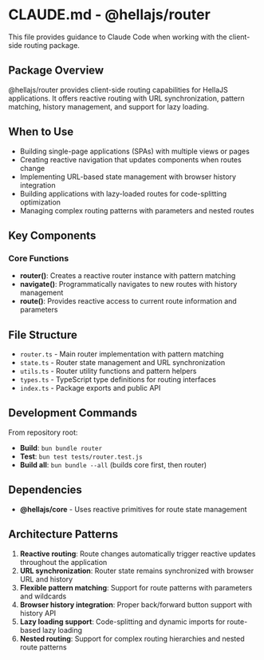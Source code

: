# CLAUDE.md - @hellajs/router

This file provides guidance to Claude Code when working with the client-side routing package.

## Package Overview

@hellajs/router provides client-side routing capabilities for HellaJS applications. It offers reactive routing with URL synchronization, pattern matching, history management, and support for lazy loading.

## When to Use

- Building single-page applications (SPAs) with multiple views or pages
- Creating reactive navigation that updates components when routes change
- Implementing URL-based state management with browser history integration
- Building applications with lazy-loaded routes for code-splitting optimization
- Managing complex routing patterns with parameters and nested routes

## Key Components

### Core Functions
- **router()**: Creates a reactive router instance with pattern matching
- **navigate()**: Programmatically navigates to new routes with history management
- **route()**: Provides reactive access to current route information and parameters

## File Structure

- `router.ts` - Main router implementation with pattern matching
- `state.ts` - Router state management and URL synchronization
- `utils.ts` - Router utility functions and pattern helpers
- `types.ts` - TypeScript type definitions for routing interfaces
- `index.ts` - Package exports and public API

## Development Commands

From repository root:
- **Build**: `bun bundle router`
- **Test**: `bun test tests/router.test.js`
- **Build all**: `bun bundle --all` (builds core first, then router)

## Dependencies

- **@hellajs/core** - Uses reactive primitives for route state management

## Architecture Patterns

1. **Reactive routing**: Route changes automatically trigger reactive updates throughout the application
2. **URL synchronization**: Router state remains synchronized with browser URL and history
3. **Flexible pattern matching**: Support for route patterns with parameters and wildcards
4. **Browser history integration**: Proper back/forward button support with history API
5. **Lazy loading support**: Code-splitting and dynamic imports for route-based lazy loading
6. **Nested routing**: Support for complex routing hierarchies and nested route patterns